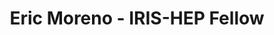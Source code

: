 ---
layout: fellow
pagetype: fellow
permalink: /fellows/eric-moreno.html
fellow-name: Eric Moreno
title: Eric Moreno - IRIS-HEP Fellow
active: false
dates:
  start: 2021-06-01
  end: 2021-08-31
photo: /assets/images/team/Eric-Moreno.jpg
institution: MIT
e-mail: emoreno@mit.edu
project_title: Anomaly Detection with Spiking Neural Networks
focus-area: ia
project_goal: >
  Spiking Neural Networks (SNNs) mimic organic systems like the human brain with asynchronous
  spikes, bridging the gap between artificial and biological intelligence and excelling
  at temporally-dependent data. The inherent strengths of these SNNs are extremely
  useful at the Large Hadron Collider (LHC) with their need for fast inference and
  accurate data-processing of petabytes of time-series events. This project involves
  the development of an anomaly detection algorithm based on SNNs and Autoencoders,
  which learn to identify outlier events in an unsupervised manner. This algorithm
  will complement LHC scientists in their search for beyond-standard-model physics,
  delivering a list of previously unidentified anomalous events.

mentors:
- Maurizio Pierini (CERN)
- Jean-Roch Vlimant (Caltech)

proposal: /assets/pdf/Fellow-Eric-Moreno-Proposal.pdf
presentations:
- title: Anomaly Detection with Spiking Neural Networks
  date: 2021-10-27
  url: https://indico.cern.ch/event/1074443/contributions/4518238/attachments/2335509/3980722/IRIS_HEP_emoreno.pdf
  meeting: IRIS-HEP Topical Meetings
  meetingurl: https://indico.cern.ch/event/1074443/
  recordingurl: https://youtu.be/l5ZN8fjPW9c
  focus-area: ia
current_status: >
  <strong>June 2022</strong> - Data Analyst at Supernal
github-username: eric-moreno

linkedin-profile: https://www.linkedin.com/in/ericdmoreno
---